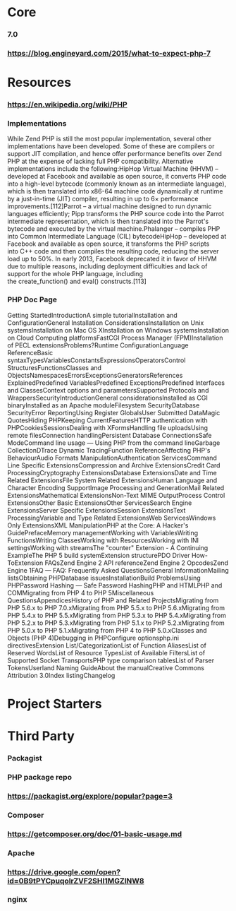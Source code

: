 # Core
### 7.0
### https://blog.engineyard.com/2015/what-to-expect-php-7
# Resources
### https://en.wikipedia.org/wiki/PHP
### Implementations
While Zend PHP is still the most popular implementation, several other implementations have been developed. Some of these are compilers or support JIT compilation, and hence offer performance benefits over Zend PHP at the expense of lacking full PHP compatibility. Alternative implementations include the following:HipHop Virtual Machine (HHVM) – developed at Facebook and available as open source, it converts PHP code into a high-level bytecode (commonly known as an intermediate language), which is then translated into x86-64 machine code dynamically at runtime by a just-in-time (JIT) compiler, resulting in up to 6× performance improvements.[112]Parrot – a virtual machine designed to run dynamic languages efficiently; Pipp transforms the PHP source code into the Parrot intermediate representation, which is then translated into the Parrot's bytecode and executed by the virtual machine.Phalanger – compiles PHP into Common Intermediate Language (CIL) bytecodeHipHop – developed at Facebook and available as open source, it transforms the PHP scripts into C++ code and then compiles the resulting code, reducing the server load up to 50%. In early 2013, Facebook deprecated it in favor of HHVM due to multiple reasons, including deployment difficulties and lack of support for the whole PHP language, including the create_function() and eval() constructs.[113]
### PHP Doc Page
Getting StartedIntroductionA simple tutorialInstallation and ConfigurationGeneral Installation ConsiderationsInstallation on Unix systemsInstallation on Mac OS XInstallation on Windows systemsInstallation on Cloud Computing platformsFastCGI Process Manager (FPM)Installation of PECL extensionsProblems?Runtime ConfigurationLanguage ReferenceBasic syntaxTypesVariablesConstantsExpressionsOperatorsControl StructuresFunctionsClasses and ObjectsNamespacesErrorsExceptionsGeneratorsReferences ExplainedPredefined VariablesPredefined ExceptionsPredefined Interfaces and ClassesContext options and parametersSupported Protocols and WrappersSecurityIntroductionGeneral considerationsInstalled as CGI binaryInstalled as an Apache moduleFilesystem SecurityDatabase SecurityError ReportingUsing Register GlobalsUser Submitted DataMagic QuotesHiding PHPKeeping CurrentFeaturesHTTP authentication with PHPCookiesSessionsDealing with XFormsHandling file uploadsUsing remote filesConnection handlingPersistent Database ConnectionsSafe ModeCommand line usage — Using PHP from the command lineGarbage CollectionDTrace Dynamic TracingFunction ReferenceAffecting PHP's BehaviourAudio Formats ManipulationAuthentication ServicesCommand Line Specific ExtensionsCompression and Archive ExtensionsCredit Card ProcessingCryptography ExtensionsDatabase ExtensionsDate and Time Related ExtensionsFile System Related ExtensionsHuman Language and Character Encoding SupportImage Processing and GenerationMail Related ExtensionsMathematical ExtensionsNon-Text MIME OutputProcess Control ExtensionsOther Basic ExtensionsOther ServicesSearch Engine ExtensionsServer Specific ExtensionsSession ExtensionsText ProcessingVariable and Type Related ExtensionsWeb ServicesWindows Only ExtensionsXML ManipulationPHP at the Core: A Hacker's GuidePrefaceMemory managementWorking with VariablesWriting FunctionsWriting ClassesWorking with ResourcesWorking with INI settingsWorking with streamsThe "counter" Extension - A Continuing ExampleThe PHP 5 build systemExtension structurePDO Driver How-ToExtension FAQsZend Engine 2 API referenceZend Engine 2 OpcodesZend Engine 1FAQ — FAQ: Frequently Asked QuestionsGeneral InformationMailing listsObtaining PHPDatabase issuesInstallationBuild ProblemsUsing PHPPassword Hashing — Safe Password HashingPHP and HTMLPHP and COMMigrating from PHP 4 to PHP 5Miscellaneous QuestionsAppendicesHistory of PHP and Related ProjectsMigrating from PHP 5.6.x to PHP 7.0.xMigrating from PHP 5.5.x to PHP 5.6.xMigrating from PHP 5.4.x to PHP 5.5.xMigrating from PHP 5.3.x to PHP 5.4.xMigrating from PHP 5.2.x to PHP 5.3.xMigrating from PHP 5.1.x to PHP 5.2.xMigrating from PHP 5.0.x to PHP 5.1.xMigrating from PHP 4 to PHP 5.0.xClasses and Objects (PHP 4)Debugging in PHPConfigure optionsphp.ini directivesExtension List/CategorizationList of Function AliasesList of Reserved WordsList of Resource TypesList of Available FiltersList of Supported Socket TransportsPHP type comparison tablesList of Parser TokensUserland Naming GuideAbout the manualCreative Commons Attribution 3.0Index listingChangelog
# Project Starters
# Third Party
### Packagist
### PHP package repo
### https://packagist.org/explore/popular?page=3
### Composer
### https://getcomposer.org/doc/01-basic-usage.md
### Apache
### https://drive.google.com/open?id=0B9tPYCpuqoIrZVF2SHl1MGZlNW8
### nginx
